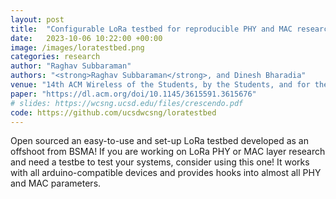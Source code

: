 ```yaml
---
layout: post
title:  "Configurable LoRa testbed for reproducible PHY and MAC research"
date:   2023-10-06 10:22:00 +00:00
image: /images/loratestbed.png
categories: research
author: "Raghav Subbaraman"
authors: "<strong>Raghav Subbaraman</strong>, and Dinesh Bharadia"
venue: "14th ACM Wireless of the Students, by the Students, and for the Students (S3) Workshop (S3 '23)"
paper: "https://dl.acm.org/doi/10.1145/3615591.3615676"
# slides: https://wcsng.ucsd.edu/files/crescendo.pdf
code: https://github.com/ucsdwcsng/loratestbed
---
```

Open sourced an easy-to-use and set-up LoRa testbed developed as an offshoot from BSMA! If you are working on LoRa PHY or MAC layer research and need a testbe to test your systems, consider using this one! It works with all arduino-compatible devices and provides hooks into almost all PHY and MAC parameters.
